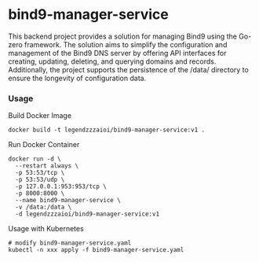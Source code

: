 # bind9-manager-service
This backend project provides a solution for managing Bind9 using the Go-zero framework. The solution aims to simplify the configuration and management of the Bind9 DNS server by offering API interfaces for creating, updating, deleting, and querying domains and records. Additionally, the project supports the persistence of the /data/ directory to ensure the longevity of configuration data.


### Usage

Build Docker Image

```
docker build -t legendzzzaioi/bind9-manager-service:v1 .
```

Run Docker Container

```
docker run -d \
  --restart always \
  -p 53:53/tcp \
  -p 53:53/udp \
  -p 127.0.0.1:953:953/tcp \
  -p 8000:8000 \
  --name bind9-manager-service \
  -v /data:/data \
  -d legendzzzaioi/bind9-manager-service:v1
```

Usage with Kubernetes

```
# modify bind9-manager-service.yaml
kubectl -n xxx apply -f bind9-manager-service.yaml
```
